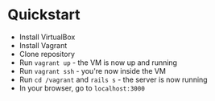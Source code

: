 # Quickstart

* Install VirtualBox
* Install Vagrant
* Clone repository
* Run `vagrant up` - the VM is now up and running
* Run `vagrant ssh` - you're now inside the VM
* Run `cd /vagrant` and `rails s` - the server is now running
* In your browser, go to `localhost:3000`
